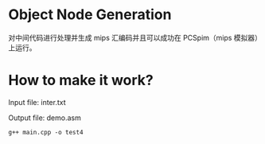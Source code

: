 # Object Node Generation
对中间代码进行处理并生成 mips 汇编码并且可以成功在 PCSpim（mips 模拟器）上运行。

# How to make it work?
Input file: inter.txt

Output file: demo.asm
```
g++ main.cpp -o test4
```
